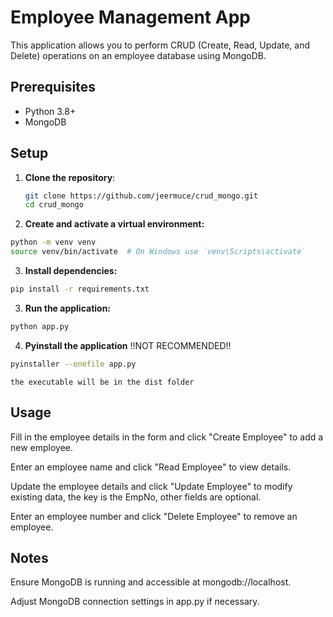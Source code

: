 # Employee Management App

This application allows you to perform CRUD (Create, Read, Update, and Delete) operations on an employee database using MongoDB.

## Prerequisites

- Python 3.8+
- MongoDB

## Setup

1. **Clone the repository**:
   ```bash
   git clone https://github.com/jeermuce/crud_mongo.git
   cd crud_mongo
2. **Create and activate a virtual environment:**

```bash
python -m venv venv
source venv/bin/activate  # On Windows use `venv\Scripts\activate`
```
3. **Install dependencies:**

```bash
pip install -r requirements.txt
```
3. **Run the application:**

```bash
python app.py
```

4. **Pyinstall the application** !!NOT RECOMMENDED!!
```bash
pyinstaller --onefile app.py
```
    the executable will be in the dist folder
## Usage
Fill in the employee details in the form and click "Create Employee" to add a new employee.

Enter an employee name and click "Read Employee" to view details.

Update the employee details and click "Update Employee" to modify existing data, the key is the EmpNo, other fields are optional.

Enter an employee number and click "Delete Employee" to remove an employee.



## Notes
Ensure MongoDB is running and accessible at mongodb://localhost.

Adjust MongoDB connection settings in app.py if necessary.
